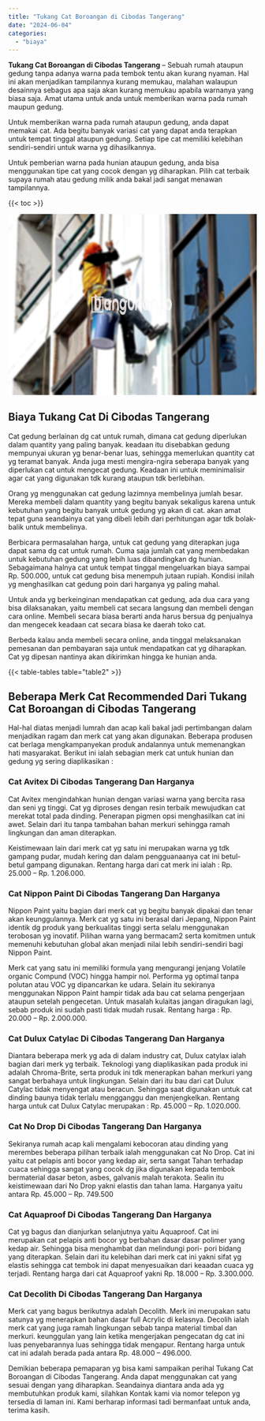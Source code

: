 ```yaml
---
title: "Tukang Cat Boroangan di Cibodas Tangerang"
date: "2024-06-04"
categories: 
  - "biaya"
---
```


**Tukang Cat Boroangan di Cibodas Tangerang** – Sebuah rumah ataupun gedung tanpa adanya warna pada tembok tentu akan kurang nyaman. Hal ini akan menjadikan tampilannya kurang memukau, malahan walaupun desainnya sebagus apa saja akan kurang memukau apabila warnanya yang biasa saja. Amat utama untuk anda untuk memberikan warna pada rumah maupun gedung.

Untuk memberikan warna pada rumah ataupun gedung, anda dapat memakai cat. Ada begitu banyak variasi cat yang dapat anda terapkan untuk tempat tinggal ataupun gedung. Setiap tipe cat memiliki kelebihan sendiri-sendiri untuk warna yg dihasilkannya.

Untuk pemberian warna pada hunian ataupun gedung, anda bisa menggunakan tipe cat yang cocok dengan yg diharapkan. Pilih cat terbaik supaya rumah atau gedung milik anda bakal jadi sangat menawan tampilannya.

{{< toc >}}

![Tukang Cat Boroangan di Cibodas Tangerang](/images/jasa-cat-murah09.png)

## Biaya Tukang Cat Di Cibodas Tangerang

Cat gedung berlainan dg cat untuk rumah, dimana cat gedung diperlukan dalam quantity yang paling banyak. keadaan itu disebabkan gedung mempunyai ukuran yg benar-benar luas, sehingga memerlukan quantity cat yg teramat banyak. Anda juga mesti mengira-ngira seberapa banyak yang diperlukan cat untuk mengecat gedung. Keadaan ini untuk meminimalisir agar cat yang digunakan tdk kurang ataupun tdk berlebihan.

Orang yg menggunakan cat gedung lazimnya membelinya jumlah besar. Mereka membeli dalam quantity yang begitu banyak sekaligus karena untuk kebutuhan yang begitu banyak untuk gedung yg akan di cat. akan amat tepat guna seandainya cat yang dibeli lebih dari perhitungan agar tdk bolak-balik untuk membelinya.

Berbicara permasalahan harga, untuk cat gedung yang diterapkan juga dapat sama dg cat untuk rumah. Cuma saja jumlah cat yang membedakan untuk kebutuhan gedung yang lebih luas dibandingkan dg hunian. Sebagaimana halnya cat untuk tempat tinggal mengeluarkan biaya sampai Rp. 500.000, untuk cat gedung bisa menempuh jutaan rupiah. Kondisi inilah yg menghasilkan cat gedung poin dari harganya yg paling mahal.

Untuk anda yg berkeinginan mendapatkan cat gedung, ada dua cara yang bisa dilaksanakan, yaitu membeli cat secara langsung dan membeli dengan cara online. Membeli secara biasa berarti anda harus bersua dg penjualnya dan mengecek keadaan cat secara biasa ke daerah toko cat.

Berbeda kalau anda membeli secara online, anda tinggal melaksanakan pemesanan dan pembayaran saja untuk mendapatkan cat yg diharapkan. Cat yg dipesan nantinya akan dikirimkan hingga ke hunian anda.

{{< table-tables table="table2" >}}

## Beberapa Merk Cat Recommended Dari Tukang Cat Boroangan di Cibodas Tangerang

Hal-hal diatas menjadi lumrah dan acap kali bakal jadi pertimbangan dalam menjadikan ragam dan merk cat yang akan digunakan. Beberapa produsen cat berlaga mengkampanyekan produk andalannya untuk memenangkan hati masyarakat. Berikut ini ialah sebagian merk cat untuk hunian dan gedung yg sering diaplikasikan :

### Cat Avitex Di Cibodas Tangerang Dan Harganya

Cat Avitex mengindahkan hunian dengan variasi warna yang bercita rasa dan seni yg tinggi. Cat yg diproses dengan resin terbaik mewujudkan cat merekat total pada dinding. Penerapan pigmen opsi menghasilkan cat ini awet. Selain dari itu tanpa tambahan bahan merkuri sehingga ramah lingkungan dan aman diterapkan.

Keistimewaan lain dari merk cat yg satu ini merupakan warna yg tdk gampang pudar, mudah kering dan dalam pengguanaanya cat ini betul-betul gampang digunakan. Rentang harga dari cat merk ini ialah : Rp. 25.000 – Rp. 1.206.000.

### Cat Nippon Paint Di Cibodas Tangerang Dan Harganya

Nippon Paint yaitu bagian dari merk cat yg begitu banyak dipakai dan tenar akan keunggulannya. Merk cat yg satu ini berasal dari Jepang, Nippon Paint identik dg produk yang berkualitas tinggi serta selalu menggunakan terobosan yg inovatif. Pilihan warna yang bermacam2 serta komitmen untuk memenuhi kebutuhan global akan menjadi nilai lebih sendiri-sendiri bagi Nippon Paint.

Merk cat yang satu ini memiliki formula yang mengurangi jenjang Volatile organic Compund (VOC) hingga hampir nol. Performa yg optimal tanpa polutan atau VOC yg dipancarkan ke udara. Selain itu sekiranya menggunakan Nippon Paint hampir tidak ada bau cat selama pengerjaan ataupun setelah pengecetan. Untuk masalah kulaitas jangan diragukan lagi, sebab produk ini sudah pasti tidak mudah rusak. Rentang harga : Rp. 20.000 – Rp. 2.000.000.

### Cat Dulux Catylac Di Cibodas Tangerang Dan Harganya

Diantara beberapa merk yg ada di dalam industry cat, Dulux catylax ialah bagian dari merk yg terbaik. Teknologi yang diaplikasikan pada produk ini adalah Chroma-Brite, serta produk ini tdk menerapkan bahan merkuri yang sangat berbahaya untuk lingkungan. Selain dari itu bau dari cat Dulux Catylac tidak menyengat atau beracun. Sehingga saat digunakan untuk cat dinding baunya tidak terlalu mengganggu dan menjengkelkan. Rentang harga untuk cat Dulux Catylac merupakan : Rp. 45.000 – Rp. 1.020.000.

### Cat No Drop Di Cibodas Tangerang Dan Harganya

Sekiranya rumah acap kali mengalami kebocoran atau dinding yang merembes beberapa pilihan terbaik ialah menggunakan cat No Drop. Cat ini yaitu cat pelapis anti bocor yang kedap air, serta sangat Tahan terhadap cuaca sehingga sangat yang cocok dg jika digunakan kepada tembok bermaterial dasar beton, asbes, galvanis malah terakota. Sealin itu keistimewaan dari No Drop yakni elastis dan tahan lama. Harganya yaitu antara Rp. 45.000 – Rp. 749.500

### Cat Aquaproof Di Cibodas Tangerang Dan Harganya

Cat yg bagus dan dianjurkan selanjutnya yaitu Aquaproof. Cat ini merupakan cat pelapis anti bocor yg berbahan dasar dasar polimer yang kedap air. Sehingga bisa menghambat dan melindungi pori- pori bidang yang diterapkan. Selain dari itu kelebihan dari merk cat ini yakni sifat yg elastis sehingga cat tembok ini dapat menyesuaikan dari keaadan cuaca yg terjadi. Rentang harga dari cat Aquaproof yakni Rp. 18.000 – Rp. 3.300.000.

### Cat Decolith Di Cibodas Tangerang Dan Harganya

Merk cat yang bagus berikutnya adalah Decolith. Merk ini merupakan satu satunya yg menerapkan bahan dasar full Acrylic di kelasnya. Decolih ialah merk cat yang juga ramah lingkungan sebab tanpa material timbal dan merkuri. keunggulan yang lain ketika mengerjakan pengecatan dg cat ini luas penyebarannya luas sehingga tidak mengapur. Rentang harga untuk cat ini adalah berada pada antara Rp. 48.000 – 496.000.

Demikian beberapa pemaparan yg bisa kami sampaikan perihal Tukang Cat Boroangan di Cibodas Tangerang. Anda dapat menggunakan cat yang sesuai dengan yang diharapkan. Seandainya diantara anda ada yg membutuhkan produk kami, silahkan Kontak kami via nomor telepon yg tersedia di laman ini. Kami berharap informasi tadi bermanfaat untuk anda, terima kasih.
